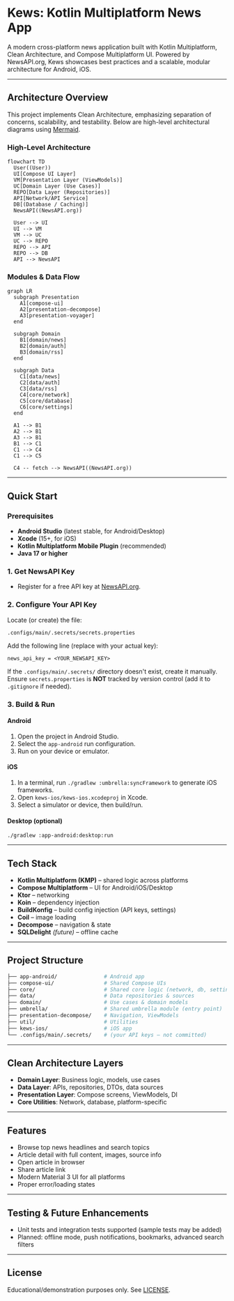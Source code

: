 # Kews: Kotlin Multiplatform News App

A modern cross-platform news application built with Kotlin Multiplatform, Clean Architecture, and
Compose Multiplatform UI. Powered by NewsAPI.org, Kews showcases best practices and a scalable,
modular architecture for Android, iOS.

---

## Architecture Overview

This project implements Clean Architecture, emphasizing separation of concerns, scalability, and
testability. Below are high-level architectural diagrams using [Mermaid](https://mermaid.js.org/).

### High-Level Architecture

```mermaid
flowchart TD
  User((User))
  UI[Compose UI Layer]
  VM[Presentation Layer (ViewModels)]
  UC[Domain Layer (Use Cases)]
  REPO[Data Layer (Repositories)]
  API[Network/API Service]
  DB[(Database / Caching)]
  NewsAPI((NewsAPI.org))

  User --> UI
  UI --> VM
  VM --> UC
  UC --> REPO
  REPO --> API
  REPO --> DB
  API --> NewsAPI
```

### Modules & Data Flow

```mermaid
graph LR
  subgraph Presentation
    A1[compose-ui]
    A2[presentation-decompose]
    A3[presentation-voyager]
  end

  subgraph Domain
    B1[domain/news]
    B2[domain/auth]
    B3[domain/rss]
  end

  subgraph Data
    C1[data/news]
    C2[data/auth]
    C3[data/rss]
    C4[core/network]
    C5[core/database]
    C6[core/settings]
  end

  A1 --> B1
  A2 --> B1
  A3 --> B1
  B1 --> C1
  C1 --> C4
  C1 --> C5

  C4 -- fetch --> NewsAPI((NewsAPI.org))
```

---

## Quick Start

### Prerequisites

- **Android Studio** (latest stable, for Android/Desktop)
- **Xcode** (15+, for iOS)
- **Kotlin Multiplatform Mobile Plugin** (recommended)
- **Java 17 or higher**

### 1. Get NewsAPI Key

- Register for a free API key at [NewsAPI.org](https://newsapi.org/).

### 2. Configure Your API Key

Locate (or create) the file:

```
.configs/main/.secrets/secrets.properties
```

Add the following line (replace with your actual key):

```
news_api_key = <YOUR_NEWSAPI_KEY>
```

If the `.configs/main/.secrets/` directory doesn't exist, create it manually. Ensure
`secrets.properties` is **NOT** tracked by version control (add it to `.gitignore` if needed).

### 3. Build & Run

#### Android

1. Open the project in Android Studio.
2. Select the `app-android` run configuration.
3. Run on your device or emulator.

#### iOS

1. In a terminal, run `./gradlew :umbrella:syncFramework` to generate iOS frameworks.
2. Open `kews-ios/kews-ios.xcodeproj` in Xcode.
3. Select a simulator or device, then build/run.

#### Desktop (optional)

```
./gradlew :app-android:desktop:run
```

---

## Tech Stack

- **Kotlin Multiplatform (KMP)** – shared logic across platforms
- **Compose Multiplatform** – UI for Android/iOS/Desktop
- **Ktor** – networking
- **Koin** – dependency injection
- **BuildKonfig** – build config injection (API keys, settings)
- **Coil** – image loading
- **Decompose** – navigation & state
- **SQLDelight** *(future)* – offline cache

---

## Project Structure

```bash
├── app-android/               # Android app
├── compose-ui/                # Shared Compose UIs
├── core/                      # Shared core logic (network, db, settings)
├── data/                      # Data repositories & sources
├── domain/                    # Use cases & domain models
├── umbrella/                  # Shared umbrella module (entry point)
├── presentation-decompose/    # Navigation, ViewModels
├── util/                      # Utilities
├── kews-ios/                  # iOS app
└── .configs/main/.secrets/    # (your API keys – not committed)
```

---

## Clean Architecture Layers

- **Domain Layer**: Business logic, models, use cases
- **Data Layer**: APIs, repositories, DTOs, data sources
- **Presentation Layer**: Compose screens, ViewModels, DI
- **Core Utilities**: Network, database, platform-specific

---

## Features

- Browse top news headlines and search topics
- Article detail with full content, images, source info
- Open article in browser
- Share article link
- Modern Material 3 UI for all platforms
- Proper error/loading states

---

## Testing & Future Enhancements

- Unit tests and integration tests supported (sample tests may be added)
- Planned: offline mode, push notifications, bookmarks, advanced search filters

---

## License

Educational/demonstration purposes only. See [LICENSE](LICENSE).
